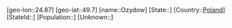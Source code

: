 ﻿---
location: [49.7,24.87]
type: City
tags:
- geo/City


SpocWebEntityId: 33205
isDeleted: false
confidential: public

---
[geo-lon::24.87]
[geo-lat::49.7]
[name::Ozydow]
[State::]
[Country::[Poland](geo/Continent/Europe/Poland.md)]
[StateId::]
[Population::]
[Unknown::]

